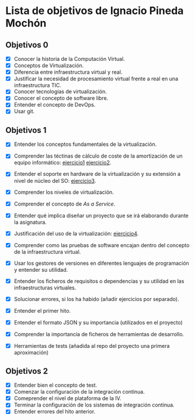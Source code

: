 Lista de objetivos de Ignacio Pineda Mochón
============================

## Objetivos 0

- [x] Conocer la historia de la Computación Virtual.
- [x] Conceptos de Virtualización.
- [x] Diferencia entre infraestructura virtual y real.
- [x] Justificar la necesidad de procesamiento virtual frente a real en una infraestructura TIC.
- [x] Conocer tecnologías de virtualización.
- [x] Conocer el concepto de software libre.
- [x] Entender el concepto de DevOps.
- [x] Usar git.

## Objetivos 1

- [x] Entender los conceptos fundamentales de la virtualización.
- [x] Comprender las téctinas de cálculo de coste de la amortización de un equipo informático: [ejercicio1](https://github.com/nachop97m/EjerciciosIV-1920/blob/master/ejer1.md) [ejercicio2](https://github.com/nachop97m/EjerciciosIV-1920/blob/master/ejer2.md).
- [x] Entender el soporte en hardware de la virtualización y su extensión a nivel de núcleo del SO: [ejercicio3](https://github.com/nachop97m/EjerciciosIV-1920/blob/master/ejer3.md).
- [x] Comprender los niveles de virtualización.
- [x] Comprender el concepto de *As a Service*.
- [x] Entender qué implica diseñar un proyecto que se irá elaborando durante la asignatura.
- [x] Justificación del uso de la virtualización:  [ejercicio4](https://github.com/nachop97m/EjerciciosIV-1920/blob/master/ejer3.md).
- [x] Comprender como las pruebas de software encajan dentro del concepto de la infraestructura virtual.
- [x] Usar los gestores de versiones en diferentes lenguajes de programación y entender su utilidad.
- [x] Entender los ficheros de requisitos o dependencias y su utilidad en las infraestructuras virtuales.
- [x] Solucionar errores, si los ha habido (añadir ejercicios por separado).
- [x] Entender el primer hito.
- [x] Entender el formato JSON y su importancia (utilizados en el proyecto)
- [x] Comprender la importancia de ficheros de herramientas de desarrollo.
- [x] Herramientas de tests (añadida al repo del proyecto una primera aproximación)


## Objetivos 2

- [x] Entender bien el concepto de test.
- [x] Comenzar la configuración de la integración continua.
- [x] Comeprender el nivel de plataforma de la IV.
- [x] Terminar la configuración de los sistemas de integración continua.
- [x] Entender errores del hito anterior.